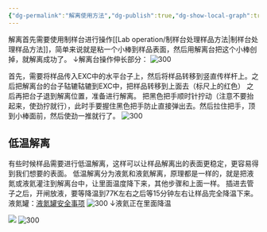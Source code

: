 ```yaml
---
{"dg-permalink":"解离使用方法","dg-publish":true,"dg-show-local-graph":true,"permalink":"/解离使用方法/","dgShowLocalGraph":true,"dgPassFrontmatter":true}
---
```


解离首先需要使用制样台进行操作[[Lab operation/制样台处理样品方法\|制样台处理样品方法]]，简单来说就是粘一个小棒到样品表面，然后用解离台把这个小棒创掉，就解离成功了。
↓解离台操作伸长部分：
![300](/img/user/素材/解离台.jpg)

首先，需要将样品传入EXC中的水平台子上，然后将样品转移到竖直传样杆上。之后把解离台的台子轱辘轱辘到EXC中，把样品转移到上面去（标尺上的红色）
之后再把台子退到解离位置，准备进行解离。
把黑色把手顺时针拧动（注意不要抬起来，使劲拧就行），此时手要握住黑色把手防止直接弹出去。然后拉住把手，顶到小棒面前，然后使劲一推就行了。
![300](/img/user/素材/IMG_20230815_162132.jpg)
## 低温解离
有些时候样品需要进行低温解离，这样可以让样品解离出的表面更稳定，更容易得到我们想要的表面。
低温解离分为液氮和液氦解离，原理都是一样的，就是把液氮或液氦灌注到解离台中，让里面温度降下来，其他步骤和上面一样。
插进去管子之后，开闸放液，要等降温到77K左右之后等15分钟左右让样品完全降温下来。
液氮罐：[液氮罐安全事项](液氮罐安全事项.md)
![300](/img/user/素材/IMG_20230815_162052.jpg)
↓液氦正在里面降温

![](/img/user/素材/IMG_20230815_162058.jpg)
![300](/img/user/素材/IMG_20230815_162201.jpg)